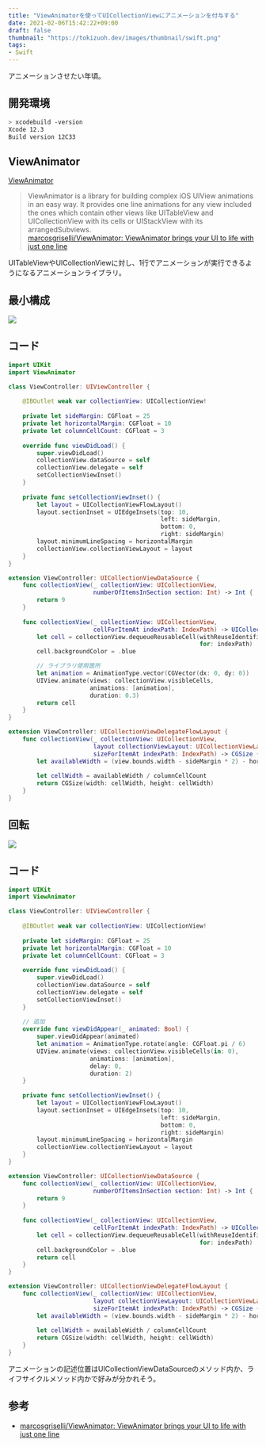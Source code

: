 ```yaml
---
title: "ViewAnimatorを使ってUICollectionViewにアニメーションを付与する"
date: 2021-02-06T15:42:22+09:00
draft: false
thumbnail: "https://tokizuoh.dev/images/thumbnail/swift.png"
tags:
- Swift
---
```

  
アニメーションさせたい年頃。  
  
<!--more-->  
  
## 開発環境  
```bash
> xcodebuild -version
Xcode 12.3
Build version 12C33
```
  
## ViewAnimator  
  
[ViewAnimator](https://github.com/marcosgriselli/ViewAnimator)  
  
> ViewAnimator is a library for building complex iOS UIView animations in an easy way. It provides one line animations for any view included the ones which contain other views like UITableView and UICollectionView with its cells or UIStackView with its arrangedSubviews.  
> [marcosgriselli/ViewAnimator: ViewAnimator brings your UI to life with just one line](https://github.com/marcosgriselli/ViewAnimator)  
  
UITableViewやUICollectionViewに対し、1行でアニメーションが実行できるようになるアニメーションライブラリ。  
  
## 最小構成  
  
![](./1.gif)
  
## コード  
  
```swift
import UIKit
import ViewAnimator

class ViewController: UIViewController {
    
    @IBOutlet weak var collectionView: UICollectionView!
    
    private let sideMargin: CGFloat = 25
    private let horizontalMargin: CGFloat = 10
    private let columnCellCount: CGFloat = 3
    
    override func viewDidLoad() {
        super.viewDidLoad()
        collectionView.dataSource = self
        collectionView.delegate = self
        setCollectionViewInset()
    }
    
    private func setCollectionViewInset() {
        let layout = UICollectionViewFlowLayout()
        layout.sectionInset = UIEdgeInsets(top: 10,
                                           left: sideMargin,
                                           bottom: 0,
                                           right: sideMargin)
        layout.minimumLineSpacing = horizontalMargin
        collectionView.collectionViewLayout = layout
    }
}

extension ViewController: UICollectionViewDataSource {
    func collectionView(_ collectionView: UICollectionView,
                        numberOfItemsInSection section: Int) -> Int {
        return 9
    }
    
    func collectionView(_ collectionView: UICollectionView,
                        cellForItemAt indexPath: IndexPath) -> UICollectionViewCell {
        let cell = collectionView.dequeueReusableCell(withReuseIdentifier: "cell",
                                                      for: indexPath)
        cell.backgroundColor = .blue

        // ライブラリ使用箇所
        let animation = AnimationType.vector(CGVector(dx: 0, dy: 0))
        UIView.animate(views: collectionView.visibleCells,
                       animations: [animation],
                       duration: 0.3)
        return cell
    }
}

extension ViewController: UICollectionViewDelegateFlowLayout {
    func collectionView(_ collectionView: UICollectionView,
                        layout collectionViewLayout: UICollectionViewLayout,
                        sizeForItemAt indexPath: IndexPath) -> CGSize {
        let availableWidth = (view.bounds.width - sideMargin * 2) - horizontalMargin * (columnCellCount - 1)
        
        let cellWidth = availableWidth / columnCellCount
        return CGSize(width: cellWidth, height: cellWidth)
    }
}
```
  
## 回転  
  
![](./2.gif)  
  
## コード  
  
```swift
import UIKit
import ViewAnimator

class ViewController: UIViewController {
    
    @IBOutlet weak var collectionView: UICollectionView!
    
    private let sideMargin: CGFloat = 25
    private let horizontalMargin: CGFloat = 10
    private let columnCellCount: CGFloat = 3
    
    override func viewDidLoad() {
        super.viewDidLoad()
        collectionView.dataSource = self
        collectionView.delegate = self
        setCollectionViewInset()
    }
    
    // 追加
    override func viewDidAppear(_ animated: Bool) {
        super.viewDidAppear(animated)
        let animation = AnimationType.rotate(angle: CGFloat.pi / 6)
        UIView.animate(views: collectionView.visibleCells(in: 0),
                       animations: [animation],
                       delay: 0,
                       duration: 2)
    }
    
    private func setCollectionViewInset() {
        let layout = UICollectionViewFlowLayout()
        layout.sectionInset = UIEdgeInsets(top: 10,
                                           left: sideMargin,
                                           bottom: 0,
                                           right: sideMargin)
        layout.minimumLineSpacing = horizontalMargin
        collectionView.collectionViewLayout = layout
    }
}

extension ViewController: UICollectionViewDataSource {
    func collectionView(_ collectionView: UICollectionView,
                        numberOfItemsInSection section: Int) -> Int {
        return 9
    }
    
    func collectionView(_ collectionView: UICollectionView,
                        cellForItemAt indexPath: IndexPath) -> UICollectionViewCell {
        let cell = collectionView.dequeueReusableCell(withReuseIdentifier: "cell",
                                                      for: indexPath)
        cell.backgroundColor = .blue
        return cell
    }
}

extension ViewController: UICollectionViewDelegateFlowLayout {
    func collectionView(_ collectionView: UICollectionView,
                        layout collectionViewLayout: UICollectionViewLayout,
                        sizeForItemAt indexPath: IndexPath) -> CGSize {
        let availableWidth = (view.bounds.width - sideMargin * 2) - horizontalMargin * (columnCellCount - 1)
        
        let cellWidth = availableWidth / columnCellCount
        return CGSize(width: cellWidth, height: cellWidth)
    }
}
```
  
アニメーションの記述位置はUICollectionViewDataSourceのメソッド内か、ライフサイクルメソッド内かで好みが分かれそう。  
  
## 参考  
  
- [marcosgriselli/ViewAnimator: ViewAnimator brings your UI to life with just one line](https://github.com/marcosgriselli/ViewAnimator)  
  